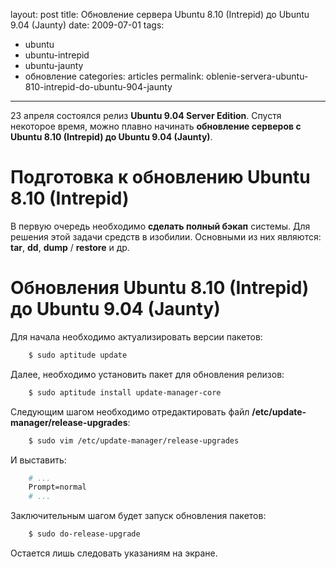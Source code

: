 layout: post
title: Обновление сервера Ubuntu 8.10 (Intrepid) до Ubuntu 9.04 (Jaunty)
date: 2009-07-01
tags:
- ubuntu
- ubuntu-intrepid
- ubuntu-jaunty
- обновление
categories: articles
permalink: oblenie-servera-ubuntu-810-intrepid-do-ubuntu-904-jaunty

---

23 апреля состоялся релиз **Ubuntu 9.04 Server Edition**. Спустя некоторое время, можно плавно начинать **обновление серверов с  Ubuntu 8.10 (Intrepid) до Ubuntu 9.04 (Jaunty)**.

<!-- more -->

Подготовка к обновлению Ubuntu 8.10 (Intrepid)
==============================================
В первую очередь необходимо **сделать полный бэкап** системы. Для решения этой задачи средств в изобилии. Основными из них являются: **tar**, **dd**, **dump** / **restore** и др.

Обновления Ubuntu 8.10 (Intrepid) до Ubuntu 9.04 (Jaunty)
=========================================================
Для начала необходимо актуализировать версии пакетов:

``` bash
    $ sudo aptitude update
```
Далее, необходимо установить пакет для обновления релизов:

``` bash
    $ sudo aptitude install update-manager-core
```
Следующим шагом необходимо отредактировать файл **/etc/update-manager/release-upgrades**:

``` bash
    $ sudo vim /etc/update-manager/release-upgrades
```
И выставить:

``` apache
    # ...
    Prompt=normal
    # ...
```
Заключительным шагом будет запуск обновления пакетов:

``` bash
    $ sudo do-release-upgrade
```
Остается лишь следовать указаниям на экране.
